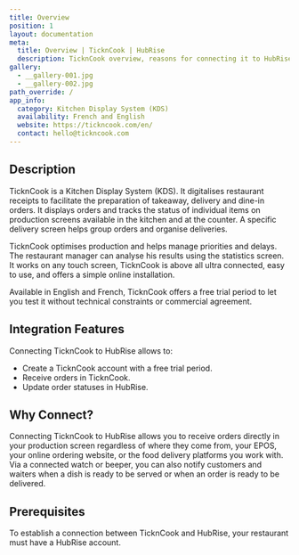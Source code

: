 ```yaml
---
title: Overview
position: 1
layout: documentation
meta:
  title: Overview | TicknCook | HubRise
  description: TicknCook overview, reasons for connecting it to HubRise and summary of integrated features. Synchronise data between your EPOS and your apps.
gallery:
  - __gallery-001.jpg
  - __gallery-002.jpg
path_override: /
app_info:
  category: Kitchen Display System (KDS)
  availability: French and English
  website: https://tickncook.com/en/
  contact: hello@tickncook.com
---
```


## Description

TicknCook is a Kitchen Display System (KDS). It digitalises restaurant receipts to facilitate the preparation of takeaway, delivery and dine-in orders.
It displays orders and tracks the status of individual items on production screens available in the kitchen and at the counter. A specific delivery screen helps group orders and organise deliveries.

TicknCook optimises production and helps manage priorities and delays. The restaurant manager can analyse his results using the statistics screen.
It works on any touch screen, TicknCook is above all ultra connected, easy to use, and offers a simple online installation.

Available in English and French, TicknCook offers a free trial period to let you test it without technical constraints or commercial agreement.

## Integration Features

Connecting TicknCook to HubRise allows to:

- Create a TicknCook account with a free trial period.
- Receive orders in TicknCook.
- Update order statuses in HubRise.

## Why Connect?

Connecting TicknCook to HubRise allows you to receive orders directly in your production screen regardless of where they come from, your EPOS, your online ordering website, or the food delivery platforms you work with. Via a connected watch or beeper, you can also notify customers and waiters when a dish is ready to be served or when an order is ready to be delivered.

## Prerequisites

To establish a connection between TicknCook and HubRise, your restaurant must have a HubRise account.
